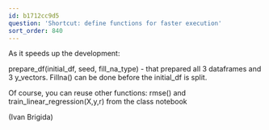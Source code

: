 ```yaml
---
id: b1712cc9d5
question: 'Shortcut: define functions for faster execution'
sort_order: 840
---
```


As it speeds up the development:

prepare_df(initial_df, seed, fill_na_type)  - that prepared all 3 dataframes and 3 y_vectors. Fillna() can be done before the initial_df is split.

Of course, you can reuse other functions: rmse() and train_linear_regression(X,y,r) from the class notebook

(Ivan Brigida)

